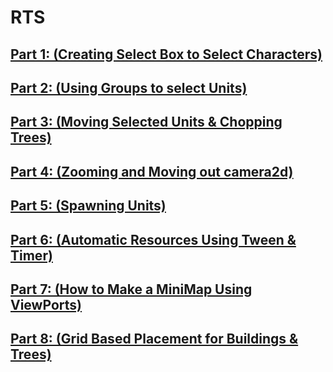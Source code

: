 # RTS

## [Part 1: (Creating Select Box to Select Characters)](https://www.youtube.com/watch?v=2hiKniYh8y4&list=PLPuNhh82sRgljBFnwgASb0x5ZNhBheHY8)
## [Part 2: (Using Groups to select Units)](https://www.youtube.com/watch?v=COe_8ZNqwmA&list=PLPuNhh82sRgljBFnwgASb0x5ZNhBheHY8&index=2)
## [Part 3: (Moving Selected Units & Chopping Trees)](https://www.youtube.com/watch?v=5Kv6Nc9vPe8&list=PLPuNhh82sRgljBFnwgASb0x5ZNhBheHY8&index=3)
## [Part 4: (Zooming and Moving out camera2d)](https://www.youtube.com/watch?v=qM89f3ujsww&list=PLPuNhh82sRgljBFnwgASb0x5ZNhBheHY8&index=4)
## [Part 5: (Spawning Units)](https://www.youtube.com/watch?v=FyCz0SPdQvI&list=PLPuNhh82sRgljBFnwgASb0x5ZNhBheHY8&index=5)
## [Part 6: (Automatic Resources Using Tween & Timer)](https://www.youtube.com/watch?v=8deJKE1ONvQ&list=PLPuNhh82sRgljBFnwgASb0x5ZNhBheHY8&index=6)
## [Part 7: (How to Make a MiniMap Using ViewPorts)](https://www.youtube.com/watch?v=eQdIOfotA3w&list=PLPuNhh82sRgljBFnwgASb0x5ZNhBheHY8&index=7)
## [Part 8: (Grid Based Placement for Buildings & Trees)](https://www.youtube.com/watch?v=evviMFTxqSw&list=PLPuNhh82sRgljBFnwgASb0x5ZNhBheHY8&index=8)
